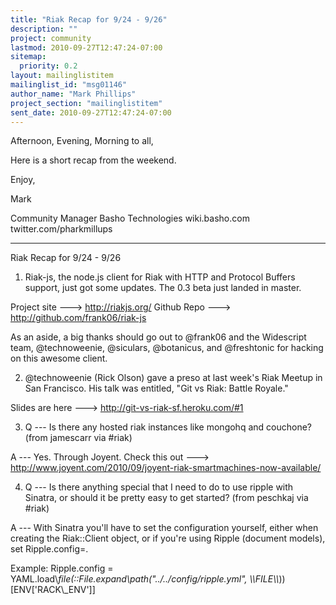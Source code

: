```yaml
---
title: "Riak Recap for 9/24 - 9/26"
description: ""
project: community
lastmod: 2010-09-27T12:47:24-07:00
sitemap:
  priority: 0.2
layout: mailinglistitem
mailinglist_id: "msg01146"
author_name: "Mark Phillips"
project_section: "mailinglistitem"
sent_date: 2010-09-27T12:47:24-07:00
---
```



Afternoon, Evening, Morning to all,

Here is a short recap from the weekend.

Enjoy,

Mark

Community Manager
Basho Technologies
wiki.basho.com
twitter.com/pharkmillups

----

Riak Recap for 9/24 - 9/26

1) Riak-js, the node.js client for Riak with HTTP and Protocol Buffers
support, just got some updates. The 0.3 beta just landed in master.

Project site ---&gt; http://riakjs.org/
Github Repo ---&gt; http://github.com/frank06/riak-js

As an aside, a big thanks should go out to @frank06 and the Widescript
team, @technoweenie, @siculars, @botanicus, and @freshtonic for
hacking on this awesome client.

2) @technoweenie (Rick Olson) gave a preso at last week's Riak Meetup
in San Francisco. His talk was entitled, "Git vs Riak: Battle Royale."

Slides are here ---&gt; http://git-vs-riak-sf.heroku.com/#1

3) Q --- Is there any hosted riak instances like mongohq and couchone?
(from jamescarr via #riak)

 A --- Yes. Through Joyent. Check this out ---&gt;
http://www.joyent.com/2010/09/joyent-riak-smartmachines-now-available/

4) Q --- Is there anything special that I need to do to use ripple
with Sinatra, or should it be pretty easy to get started? (from
peschkaj via #riak)

 A --- With Sinatra you'll have to set the configuration yourself,
either when creating the Riak::Client object, or if you're using
Ripple (document models), set Ripple.config=.

Example: Ripple.config =
YAML.load\\_file(::File.expand\\_path("../../config/ripple.yml",
\\_\\_FILE\\_\\_))[ENV['RACK\\_ENV']]

